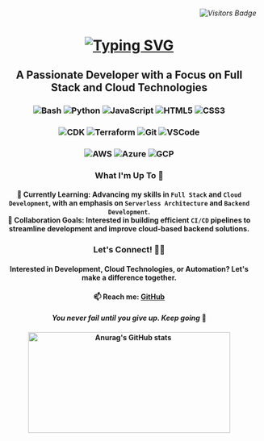 <!-- Visitor Badge aligned to the right -->
<h6 align="right">
  <img src="https://komarev.com/ghpvc/?username=htm-len&color=blue" alt="Visitors Badge" />
</h6>

<!-- Centered heading with typing SVG -->
<h1 align="center">
  <a href="https://git.io/typing-svg">
    <img src="https://readme-typing-svg.demolab.com/?font=Righteous&size=35&center=true&vCenter=true&width=500&height=70&duration=4000&lines=Hi+I'm+Len+👋🏾" alt="Typing SVG">
  </a>
</h1>
<!-- Centered description -->
<h2 align="center">A Passionate Developer with a Focus on Full Stack and Cloud Technologies</h2>

<!-- Centered skills badges -->
<h3 align="center">
  <img src="https://img.shields.io/badge/Bash-4EAA25?style=flat-square&logo=gnu-bash&logoColor=white" alt="Bash" />
  <img src="https://img.shields.io/badge/Python-3776AB?style=flat-square&logo=python&logoColor=white" alt="Python" />
  <img src="https://img.shields.io/badge/JavaScript-F7DF1E?style=flat-square&logo=javascript&logoColor=black" alt="JavaScript" />
  <img src="https://img.shields.io/badge/HTML5-E34F26?style=flat-square&logo=html5&logoColor=white" alt="HTML5" />
  <img src="https://img.shields.io/badge/CSS3-1572B6?style=flat-square&logo=css3&logoColor=white" alt="CSS3" />
</h3>
<h3 align="center">
    <img src="https://img.shields.io/badge/CDK-FF9900?style=flat-square&logo=aws&logoColor=white" alt="CDK" />
  <img src="https://img.shields.io/badge/Terraform-7B42BC?style=flat-square&logo=terraform&logoColor=white" alt="Terraform" />
    <img src="https://img.shields.io/badge/Git-F05032?style=flat-square&logo=git&logoColor=white" alt="Git" />
  <img src="https://img.shields.io/badge/VS%20Code-007ACC?style=flat-square&logo=visual-studio-code&logoColor=white" alt="VSCode" />
</h3>
<h3 align="center">
  <img src="https://img.shields.io/badge/AWS-232F3E?style=flat-square&logo=amazon-aws&logoColor=white" alt="AWS" />
  <img src="https://img.shields.io/badge/Azure-0078D4?style=flat-square&logo=microsoft-azure&logoColor=white" alt="Azure" />
  <img src="https://img.shields.io/badge/GCP-4285F4?style=flat-square&logo=google-cloud&logoColor=white" alt="GCP" />
</h3>

<!-- What I'm Up To section -->
<h3 align="center">What I'm Up To 🚀</h3>

<!-- Learning and Collaborating section -->
<h4 align="center">
  🌱 <strong>Currently Learning:</strong> Advancing my skills in <code>Full Stack</code> and <code>Cloud Development</code>, with an emphasis on <code>Serverless Architecture</code> and <code>Backend Development</code>.<br>
  💞️ <strong>Collaboration Goals:</strong> Interested in building efficient <code>CI/CD</code> pipelines to streamline development and improve cloud-based backend solutions.
</h4>


<!-- Let's Connect section -->
<h3 align="center">Let's Connect! 🤝🏿</h3>

<!-- Connect with me section -->
<h4 align="center">
  Interested in <strong>Development</strong>, <strong>Cloud Technologies</strong>, or <strong>Automation</strong>? Let's make a difference together.
</h4>

<!-- Contact information -->
<h4 align="center">
  📫 Reach me: <a href="https://github.com/htm-len">GitHub</a>
</h4>

<!-- Inspirational quote -->
<h4 align="center">
  <em>You never fail until you give up. Keep going</em> 🍊
</h4>

<!-- GitHub stats -->
<h4 align="center">
  <img src="https://github-readme-stats.vercel.app/api?username=htm-len&theme=tokyonight&show_icons=true&border_radius=5" alt="Anurag's GitHub stats" width="400" height="200" />
</h4>

<!---
htm-len/htm-len is a ✨ special ✨ repository because its `README.md` (this file) appears on your GitHub profile.
You can click the Preview link to take a look at your changes.
--->

